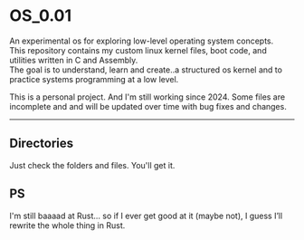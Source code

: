 # OS_0.01

An experimental os for exploring low-level operating system concepts.  
This repository contains my custom linux kernel files, boot code, and utilities written in C and Assembly.  
The goal is to understand, learn and create..a structured os kernel and to practice systems programming at a low level.

This is a personal project. And I'm still working since 2024. Some files are incomplete and and will be updated over time with bug fixes and changes.


---

## Directories
Just check the folders and files. You'll get it. 


## PS

I'm still baaaad at Rust… so if I ever get good at it (maybe not), I guess I’ll rewrite the whole thing in Rust.